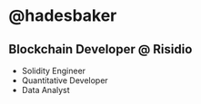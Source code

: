# @hadesbaker

## Blockchain Developer @ Risidio 
- Solidity Engineer
- Quantitative Developer 
- Data Analyst 





